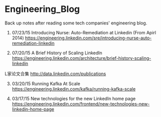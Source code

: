 # Engineering_Blog

Back up notes after reading some tech companies' engineering blog.

1. 07/23/15 Introducing Nurse: Auto-Remediation at Linkedin (From Apirl 2014) https://engineering.linkedin.com/sre/introducing-nurse-auto-remediation-linkedin

2. 07/20/15 A Brief History of Scaling LinkedIn
https://engineering.linkedin.com/architecture/brief-history-scaling-linkedin

L家论文合集 
http://data.linkedin.com/publications

3. 03/20/15 Running Kafka At Scale
https://engineering.linkedin.com/kafka/running-kafka-scale

4. 03/17/15 New technologies for the new LinkedIn home page
https://engineering.linkedin.com/frontend/new-technologies-new-linkedin-home-page

